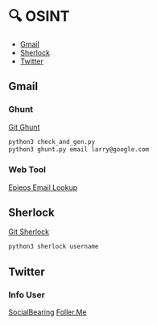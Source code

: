 # 🔍 OSINT

- [Gmail](#gmail)
- [Sherlock](#sherlock)
- [Twitter](#twitter)

## Gmail
### Ghunt
[Git Ghunt](https://github.com/mxrch/GHunt)

```bash
python3 check_and_gen.py
python3 ghunt.py email larry@google.com
```

### Web Tool
[Epieos Email Lookup](https://tools.epieos.com/email.php)

## Sherlock
[Git Sherlock](https://github.com/sherlock-project/sherlock)

```bash
python3 sherlock username
```

## Twitter
### Info User
[SocialBearing](https://socialbearing.com/search/user)
[Foller.Me](https://foller.me/)